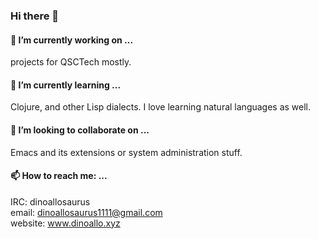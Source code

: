 ### Hi there 👋

#### 🔭 I’m currently working on ...
projects for QSCTech mostly.
#### 🌱 I’m currently learning ...
Clojure, and other Lisp dialects. I love learning natural languages as well.
#### 👯 I’m looking to collaborate on ...
Emacs and its extensions or system administration stuff.
#### 📫 How to reach me: ...
IRC: dinoallosaurus  
email: dinoallosaurus1111@gmail.com  
website: www.dinoallo.xyz  

